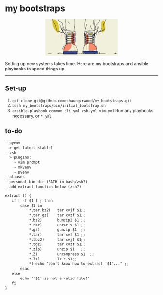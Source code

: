 # my bootstraps

<p align="center">
  <img src="lib/logo.jpeg" width="240" height="120" />
</p>


Setting up new systems takes time. Here are my bootstraps and ansible playbooks to speed things up.

---

## Set-up
1. ```git clone git@github.com:shaungarwood/my_bootstraps.git```
2. ```bash my_bootstraps/bin/initial_bootstrap.sh```
3. ```ansible-playbook common_cli.yml zsh.yml vim.yml``` Run any playbooks necessary, or ```*.yml```

## to-do
```
- pyenv
  > get latest stable?
- zsh
  > plugins:
    - vim prompt
    - mkvenv
    - pyenv
- aliases
- personal bin dir (PATH in bash/zsh?)
- add extract function below (zsh?)
```

```
extract () {
   if [ -f $1 ] ; then
       case $1 in
           *.tar.bz2)   tar xvjf $1;;
           *.tar.gz)    tar xvzf $1;;
           *.bz2)       bunzip2 $1 ;;
           *.rar)       unrar x $1 ;;
           *.gz)        gunzip $1  ;;
           *.tar)       tar xvf $1 ;;
           *.tbz2)      tar xvjf $1;;
           *.tgz)       tar xvzf $1;;
           *.zip)       unzip $1   ;;
           *.Z)         uncompress $1  ;;
           *.7z)        7z x $1;;
           *) echo "don't know how to extract '$1'..." ;;
       esac
   else
       echo "'$1' is not a valid file!"
   fi
}
```
